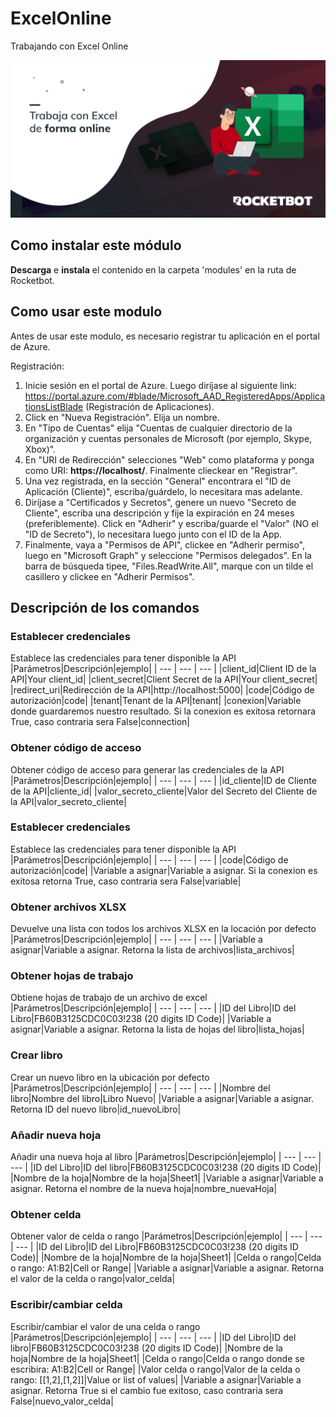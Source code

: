 



# ExcelOnline
  
Trabajando con Excel Online  
  
![banner](imgs/Banner_ExcelOnline.png)
## Como instalar este módulo
  
__Descarga__ e __instala__ el contenido en la carpeta 'modules' en la ruta de Rocketbot.  

## Como usar este modulo

Antes de usar este modulo, es necesario registrar tu aplicación en el portal de Azure. 

Registración: 

1. Inicie sesión en el portal de Azure. Luego diríjase al siguiente link: https://portal.azure.com/#blade/Microsoft_AAD_RegisteredApps/ApplicationsListBlade (Registración de Aplicaciones). 
2. Click en "Nueva Registración". Elija un nombre. 
3. En "Tipo de Cuentas" elija "Cuentas de cualquier directorio de la organización y cuentas personales de Microsoft (por ejemplo, Skype, Xbox)". 
4. En "URI de Redirección" selecciones "Web" como plataforma y ponga como URI: __https://localhost/__. Finalmente clieckear en "Registrar". 
5. Una vez registrada, en la sección "General" encontrara el "ID de Aplicación (Cliente)", escriba/guárdelo, lo necesitara mas adelante. 
6. Diríjase a "Certificados y Secretos", genere un nuevo "Secreto de Cliente", escriba una descripción y fije la expiración en 24 meses (preferiblemente). Click en "Adherir" y escriba/guarde el "Valor" (NO el "ID de Secreto"), lo necesitara luego junto con el ID de la App. 
7. Finalmente, vaya a "Permisos de API", clickee en "Adherir permiso", luego en "Microsoft Graph" y seleccione "Permisos delegados". En la barra de búsqueda tipee, "Files.ReadWrite.All", marque con un tilde el casillero y clickee en "Adherir Permisos". 


## Descripción de los comandos

### Establecer credenciales
  
Establece las credenciales para tener disponible la API
|Parámetros|Descripción|ejemplo|
| --- | --- | --- |
|client_id|Client ID de la API|Your client_id|
|client_secret|Client Secret de la API|Your client_secret|
|redirect_uri|Redirección de la API|http://localhost:5000|
|code|Código de autorización|code|
|tenant|Tenant de la API|tenant|
|conexion|Variable donde guardaremos nuestro resultado. Si la conexion es exitosa retornara True, caso contraria sera False|connection|

### Obtener código de acceso
  
Obtener código de acceso para generar las credenciales de la API
|Parámetros|Descripción|ejemplo|
| --- | --- | --- |
|id_cliente|ID de Cliente de la API|cliente_id|
|valor_secreto_cliente|Valor del Secreto del Cliente de la API|valor_secreto_cliente|

### Establecer credenciales
  
Establece las credenciales para tener disponible la API
|Parámetros|Descripción|ejemplo|
| --- | --- | --- |
|code|Código de autorización|code|
|Variable a asignar|Variable a asignar. Si la conexion es exitosa retorna True, caso contraria sera False|variable|

### Obtener archivos XLSX
  
Devuelve una lista con todos los archivos XLSX en la locación por defecto
|Parámetros|Descripción|ejemplo|
| --- | --- | --- |
|Variable a asignar|Variable a asignar. Retorna la lista de archivos|lista_archivos|

### Obtener hojas de trabajo
  
Obtiene hojas de trabajo de un archivo de excel
|Parámetros|Descripción|ejemplo|
| --- | --- | --- |
|ID del Libro|ID del Libro|FB60B3125CDC0C03!238 (20 digits ID Code)|
|Variable a asignar|Variable a asignar. Retorna la lista de hojas del libro|lista_hojas|

### Crear libro
  
Crear un nuevo libro en la ubicación por defecto
|Parámetros|Descripción|ejemplo|
| --- | --- | --- |
|Nombre del libro|Nombre del libro|Libro Nuevo|
|Variable a asignar|Variable a asignar. Retorna ID del nuevo libro|id_nuevoLibro|

### Añadir nueva hoja
  
Añadir una nueva hoja al libro
|Parámetros|Descripción|ejemplo|
| --- | --- | --- |
|ID del Libro|ID del libro|FB60B3125CDC0C03!238 (20 digits ID Code)|
|Nombre de la hoja|Nombre de la hoja|Sheet1|
|Variable a asignar|Variable a asignar. Retorna el nombre de la nueva hoja|nombre_nuevaHoja|

### Obtener celda
  
Obtener valor de celda o rango
|Parámetros|Descripción|ejemplo|
| --- | --- | --- |
|ID del Libro|ID del Libro|FB60B3125CDC0C03!238 (20 digits ID Code)|
|Nombre de la hoja|Nombre de la hoja|Sheet1|
|Celda o rango|Celda o rango: A1:B2|Cell or Range|
|Variable a asignar|Variable a asignar. Retorna el valor de la celda o rango|valor_celda|

### Escribir/cambiar celda
  
Escribir/cambiar el valor de una celda o rango
|Parámetros|Descripción|ejemplo|
| --- | --- | --- |
|ID del Libro|ID del libro|FB60B3125CDC0C03!238 (20 digits ID Code)|
|Nombre de la hoja|Nombre de la hoja|Sheet1|
|Celda o rango|Celda o rango donde se escribira: A1:B2|Cell or Range|
|Valor celda o rango|Valor de la celda o rango: [[1,2],[1,2]]|Value or list of values|
|Variable a asignar|Variable a asignar. Retorna True si el cambio fue exitoso, caso contraria sera False|nuevo_valor_celda|